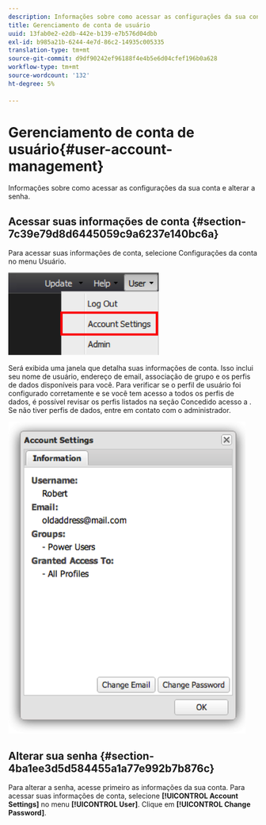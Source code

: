 ```yaml
---
description: Informações sobre como acessar as configurações da sua conta e alterar a senha.
title: Gerenciamento de conta de usuário
uuid: 13fab0e2-e2db-442e-b139-e7b576d04dbb
exl-id: b985a21b-6244-4e7d-86c2-14935c005335
translation-type: tm+mt
source-git-commit: d9df90242ef96188f4e4b5e6d04cfef196b0a628
workflow-type: tm+mt
source-wordcount: '132'
ht-degree: 5%

---
```


# Gerenciamento de conta de usuário{#user-account-management}

Informações sobre como acessar as configurações da sua conta e alterar a senha.

## Acessar suas informações de conta {#section-7c39e79d8d6445059c9a6237e140bc6a}

Para acessar suas informações de conta, selecione Configurações da conta no menu Usuário.

![](assets/account_settings.png)

Será exibida uma janela que detalha suas informações de conta. Isso inclui seu nome de usuário, endereço de email, associação de grupo e os perfis de dados disponíveis para você. Para verificar se o perfil de usuário foi configurado corretamente e se você tem acesso a todos os perfis de dados, é possível revisar os perfis listados na seção Concedido acesso a . Se não tiver perfis de dados, entre em contato com o administrador.

![](assets/account_settings2.png)

## Alterar sua senha {#section-4ba1ee3d5d584455a1a77e992b7b876c}

Para alterar a senha, acesse primeiro as informações da sua conta. Para acessar suas informações de conta, selecione **[!UICONTROL Account Settings]** no menu **[!UICONTROL User]**. Clique em **[!UICONTROL Change Password]**.
